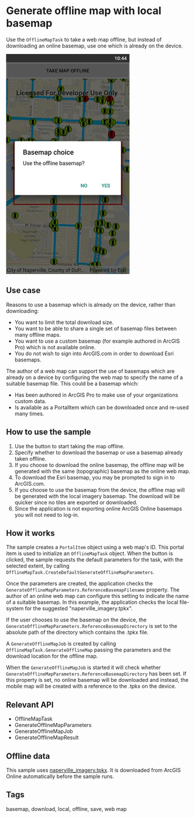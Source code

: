 # Generate offline map with local basemap

Use the `OfflineMapTask` to take a web map offline, but instead of downloading an online basemap, use one which is already on the device.

![Image of Generate offline map with local basemap](OfflineBasemapByReference.jpg)

## Use case

Reasons to use a basemap which is already on the device, rather than downloading:

* You want to limit the total download size.
* You want to be able to share a single set of basemap files between many offline maps.
* You want to use a custom basemap (for example authored in ArcGIS Pro) which is not available online.
* You do not wish to sign into ArcGIS.com in order to download Esri basemaps.

The author of a web map can support the use of basemaps which are already on a device by configuring the web map to specify the name of a suitable basemap file. This could be a basemap which:

* Has been authored in ArcGIS Pro to make use of your organizations custom data.
* Is available as a PortalItem which can be downloaded once and re-used many times.

## How to use the sample

1. Use the button to start taking the map offline.
2. Specify whether to download the basemap or use a basemap already taken offline.
3. If you choose to download the online basemap, the offline map will be generated with the same (topographic) basemap as the online web map.
4. To download the Esri basemap, you may be prompted to sign in to ArcGIS.com.
5. If you choose to use the basemap from the device, the offline map will be generated with the local imagery basemap. The download will be quicker since no tiles are exported or downloaded.
6. Since the application is not exporting online ArcGIS Online basemaps you will not need to log-in.

## How it works

The sample creates a `PortalItem` object using a web map's ID. This portal item is used to initialize an `OfflineMapTask` object. When the button is clicked, the sample requests the default parameters for the task, with the selected extent, by calling `OfflineMapTask.CreateDefaultGenerateOfflineMapParameters`.

Once the parameters are created, the application checks the `GenerateOfflineMapParameters.ReferenceBasemapFilename` property. The author of an online web map can configure this setting to indicate the name of a suitable basemap. In this example, the application checks the local file-system for the suggested "naperville_imagery.tpkx".

If the user chooses to use the basemap on the device, the `GenerateOfflineMapParameters.ReferenceBasemapDirectory` is set to the absolute path of the directory which contains the .tpkx file.

A `GenerateOfflineMapJob` is created by calling `OfflineMapTask.GenerateOfflineMap` passing the parameters and the download location for the offline map.

When the `GenerateOfflineMapJob` is started it will check whether `GenerateOfflineMapParameters.ReferenceBasemapDirectory` has been set. If this property is set, no online basemap will be downloaded and instead, the mobile map will be created with a reference to the .tpkx on the device.

## Relevant API

* OfflineMapTask
* GenerateOfflineMapParameters
* GenerateOfflineMapJob
* GenerateOfflineMapResult

## Offline data

This sample uses [naperville_imagery.tpkx](https://arcgisruntime.maps.arcgis.com/home/item.html?id=85282f2aaa2844d8935cdb8722e22a93). It is downloaded from ArcGIS Online automatically before the sample runs.

## Tags

basemap, download, local, offline, save, web map

